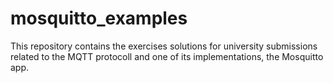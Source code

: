 # mosquitto_examples

This repository contains the exercises solutions for university submissions related to the MQTT protocoll and one of its implementations, the Mosquitto app.
